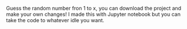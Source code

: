 Guess the random number fron 1 to x, you can download the project and make your own changes!
I made this with Jupyter notebook but you can take the code to whatever idle you want.
